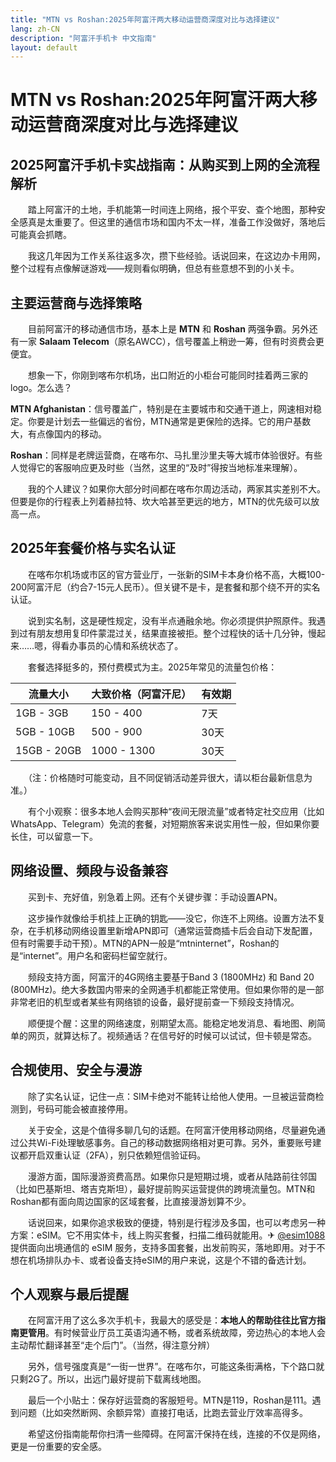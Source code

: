 ```yaml
---
title: "MTN vs Roshan:2025年阿富汗两大移动运营商深度对比与选择建议"
lang: zh-CN
description: "阿富汗手机卡 中文指南"
layout: default
---
```

# MTN vs Roshan:2025年阿富汗两大移动运营商深度对比与选择建议

## 2025阿富汗手机卡实战指南：从购买到上网的全流程解析

　　踏上阿富汗的土地，手机能第一时间连上网络，报个平安、查个地图，那种安全感真是太重要了。但这里的通信市场和国内不太一样，准备工作没做好，落地后可能真会抓瞎。

　　我这几年因为工作关系往返多次，攒下些经验。话说回来，在这边办卡用网，整个过程有点像解谜游戏——规则看似明确，但总有些意想不到的小关卡。

## 主要运营商与选择策略

　　目前阿富汗的移动通信市场，基本上是 **MTN** 和 **Roshan** 两强争霸。另外还有一家 **Salaam Telecom**（原名AWCC），信号覆盖上稍逊一筹，但有时资费会更便宜。

　　想象一下，你刚到喀布尔机场，出口附近的小柜台可能同时挂着两三家的logo。怎么选？

  **MTN Afghanistan**：信号覆盖广，特别是在主要城市和交通干道上，网速相对稳定。你要是计划去一些偏远的省份，MTN通常是更保险的选择。它的用户基数大，有点像国内的移动。

  **Roshan**：同样是老牌运营商，在喀布尔、马扎里沙里夫等大城市体验很好。有些人觉得它的客服响应更及时些（当然，这里的“及时”得按当地标准来理解）。

　　我的个人建议？如果你大部分时间都在喀布尔周边活动，两家其实差别不大。但要是你的行程表上列着赫拉特、坎大哈甚至更远的地方，MTN的优先级可以放高一点。

## 2025年套餐价格与实名认证

　　在喀布尔机场或市区的官方营业厅，一张新的SIM卡本身价格不高，大概100-200阿富汗尼（约合7-15元人民币）。但关键不是卡，是套餐和那个绕不开的实名认证。

　　说到实名制，这是硬性规定，没有半点通融余地。你必须提供护照原件。我遇到过有朋友想用复印件蒙混过关，结果直接被拒。整个过程快的话十几分钟，慢起来……嗯，得看办事员的心情和系统状态了。

　　套餐选择挺多的，预付费模式为主。2025年常见的流量包价格：

| 流量大小      | 大致价格（阿富汗尼） | 有效期 |
|---------------|----------------------|--------|
| 1GB - 3GB     | 150 - 400            | 7天    |
| 5GB - 10GB    | 500 - 900            | 30天   |
| 15GB - 20GB   | 1000 - 1300          | 30天   |

　　（注：价格随时可能变动，且不同促销活动差异很大，请以柜台最新信息为准。）

　　有个小观察：很多本地人会购买那种“夜间无限流量”或者特定社交应用（比如WhatsApp、Telegram）免流的套餐，对短期旅客来说实用性一般，但如果你要长住，可以留意一下。

## 网络设置、频段与设备兼容

　　买到卡、充好值，别急着上网。还有个关键步骤：手动设置APN。

　　这步操作就像给手机挂上正确的钥匙——没它，你连不上网络。设置方法不复杂，在手机移动网络设置里新增APN即可（通常运营商插卡后会自动下发配置，但有时需要手动干预）。MTN的APN一般是“mtninternet”，Roshan的是“internet”。用户名和密码栏留空就行。

　　频段支持方面，阿富汗的4G网络主要基于Band 3 (1800MHz) 和 Band 20 (800MHz)。绝大多数国内带来的全网通手机都能正常使用。但如果你带的是一部非常老旧的机型或者某些有网络锁的设备，最好提前查一下频段支持情况。

　　顺便提个醒：这里的网络速度，别期望太高。能稳定地发消息、看地图、刷简单的网页，就算达标了。视频通话？在信号好的时候可以试试，但卡顿是常态。

## 合规使用、安全与漫游

　　除了实名认证，记住一点：SIM卡绝对不能转让给他人使用。一旦被运营商检测到，号码可能会被直接停用。

　　关于安全，这是个值得多聊几句的话题。在阿富汗使用移动网络，尽量避免通过公共Wi-Fi处理敏感事务。自己的移动数据网络相对更可靠。另外，重要账号建议都开启双重认证（2FA），别只依赖短信验证码。

　　漫游方面，国际漫游资费高昂。如果你只是短期过境，或者从陆路前往邻国（比如巴基斯坦、塔吉克斯坦），最好提前购买运营提供的跨境流量包。MTN和Roshan都有面向周边国家的区域套餐，比直接漫游划算不少。

　　话说回来，如果你追求极致的便捷，特别是行程涉及多国，也可以考虑另一种方案：eSIM。它不用实体卡，线上购买套餐，扫描二维码就能用。✈ [@esim1088](https://t.me/s/esim1088) 提供面向出境通信的 eSIM 服务，支持多国套餐，出发前购买，落地即用。对于不想在机场排队办卡、或者设备支持eSIM的用户来说，这是个不错的备选计划。

## 个人观察与最后提醒

　　在阿富汗用了这么多次手机卡，我最大的感受是：**本地人的帮助往往比官方指南更管用**。有时候营业厅员工英语沟通不畅，或者系统故障，旁边热心的本地人会主动帮忙翻译甚至“走个后门”。（当然，得注意分辨）

　　另外，信号强度真是“一街一世界”。在喀布尔，可能这条街满格，下个路口就只剩2G了。所以，出远门最好提前下载离线地图。

　　最后一个小贴士：保存好运营商的客服短号。MTN是119，Roshan是111。遇到问题（比如突然断网、余额异常）直接打电话，比跑去营业厅效率高得多。

　　希望这份指南能帮你扫清一些障碍。在阿富汗保持在线，连接的不仅是网络，更是一份重要的安全感。